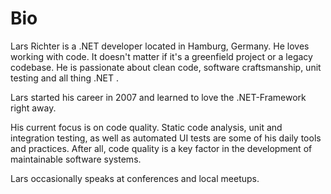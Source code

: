 # Bio

Lars Richter is a .NET developer located in Hamburg, Germany. He loves working with code. It doesn't matter if it's a greenfield project or a legacy codebase. 
He is passionate about clean code, software craftsmanship, unit testing and all thing .NET .

Lars started his career in 2007 and learned to love the .NET-Framework right away.

His current focus is on code quality. Static code analysis, unit and integration testing, as well as automated UI tests are some of his daily tools and practices.
After all, code quality is a key factor in the development of maintainable software systems.

Lars occasionally speaks at conferences and local meetups. 